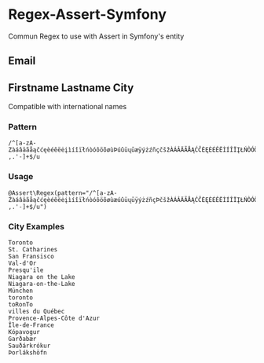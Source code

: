 # Regex-Assert-Symfony
Commun Regex to use with Assert in Symfony's entity

## Email

## Firstname Lastname City
Compatible with international names

### Pattern
```
/^[a-zA-ZàáâäãåąčćęèéêëėįìíîïłńòóôöõøùÞúûüųūæÿýżźñçčšžÀÁÂÄÃÅĄĆČĖĘÈÉÊËÌÍÎÏĮŁŃÒÓÔÖÕØÙÚÛÜŲŪŸÝŻŹÑßÇŒÆČŠŽ∂ð ,.'-]+$/u
```

### Usage
```
@Assert\Regex(pattern="/^[a-zA-ZàáâäãåąčćęèéêëėįìíîïłńòóôöõøùæúûüųūÿýżźñçÞčšžÀÁÂÄÃÅĄĆČĖĘÈÉÊËÌÍÎÏĮŁŃÒÓÔÖÕØÙÚÛÜŲŪŸÝŻŹÑßÇŒÆČŠŽ∂ð ,.'-]+$/u")
```

### City Examples
    Toronto
    St. Catharines
    San Fransisco
    Val-d'Or
    Presqu'ile
    Niagara on the Lake
    Niagara-on-the-Lake
    München
    toronto
    toRonTo
    villes du Québec
    Provence-Alpes-Côte d'Azur
    Île-de-France
    Kópavogur
    Garðabær
    Sauðárkrókur
    Þorlákshöfn

